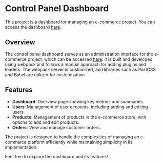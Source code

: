 # Control Panel Dashboard

This project is a dashboard for managing an e-commerce project. You can access the dashboard [here](https://amen-control-panel.netlify.app/).

## Overview

The control panel dashboard serves as an administration interface for the e-commerce project, which can be accessed [here](https://amen-ecommerce.netlify.app/). It is built and developed using webpack and follows a manual approach for adding plugins and loaders. The webpack server is customized, and libraries such as PostCSS and Babel are utilized for customization.

## Features

- **Dashboard**: Overview page showing key metrics and summaries.
- **Users**: Management of user accounts, including adding and editing users.
- **Products**: Management of products in the e-commerce store, with options to add and edit products.
- **Orders**: View and manage customer orders.

The project is designed to handle the complexities of managing an e-commerce platform efficiently while maintaining simplicity in its implementation.

Feel free to explore the dashboard and its features!

